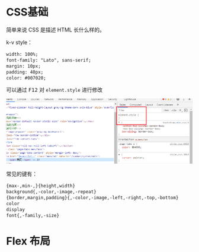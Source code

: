 # CSS基础

简单来说 CSS 是描述 HTML 长什么样的。

k-v style：

```plain
width: 100%;
font-family: "Lato", sans-serif;
margin: 10px;
padding: 40px;
color: #007020;
```

可以通过 <kbd>F12</kbd> 对 `element.style` 进行修改

![修改 Element.Style](../src/3_1_element-style.png)

常见的键有：

    {max-,min-,}{height,width}
    background{,-color,-image,-repeat}
    {border,margin,padding}{,-color,-image,-left,-right,-top,-bottom}
    color
    display
    font{,-family,-size}

# Flex 布局
